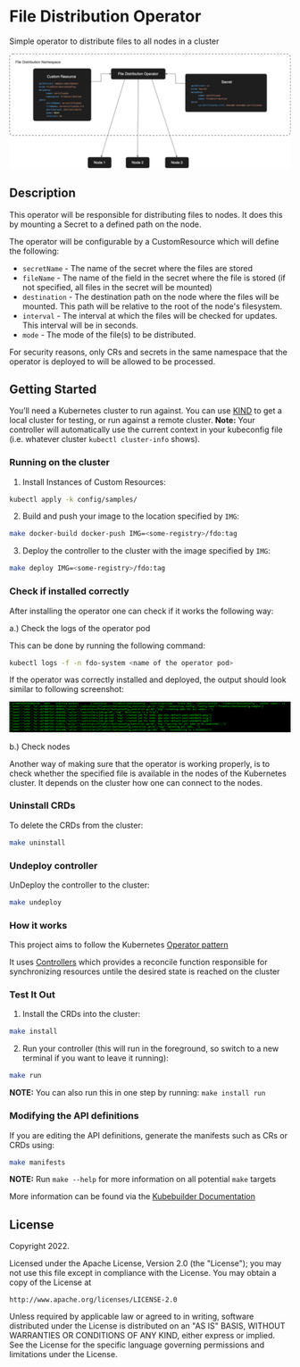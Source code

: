 # File Distribution Operator 

Simple operator to distribute files to all nodes in a cluster

![Architecture](fdo_architecture.png)

## Description

This operator will be responsible for distributing files to nodes. It does this by mounting a Secret to a defined path on the node.

The operator will be configurable by a CustomResource which will define the following:

- `secretName` - The name of the secret where the files are stored
- `fileName` - The name of the field in the secret where the file is stored (if not specified, all files in the secret will be mounted)
- `destination` - The destination path on the node where the files will be mounted. This path will be relative to the root of the node's filesystem.
- `interval` - The interval at which the files will be checked for updates. This interval will be in seconds.
- `mode` - The mode of the file(s) to be distributed. 

For security reasons, only CRs and secrets in the same namespace that the operator is deployed to will be allowed to be processed.

## Getting Started
You’ll need a Kubernetes cluster to run against. You can use [KIND](https://sigs.k8s.io/kind) to get a local cluster for testing, or run against a remote cluster.
**Note:** Your controller will automatically use the current context in your kubeconfig file (i.e. whatever cluster `kubectl cluster-info` shows).

### Running on the cluster
1. Install Instances of Custom Resources:

```sh
kubectl apply -k config/samples/
```

2. Build and push your image to the location specified by `IMG`:
	
```sh
make docker-build docker-push IMG=<some-registry>/fdo:tag
```
	
3. Deploy the controller to the cluster with the image specified by `IMG`:

```sh
make deploy IMG=<some-registry>/fdo:tag
```

### Check if installed correctly

After installing the operator one can check if it works the following way:

a.) Check the logs of the operator pod

This can be done by running the following command:

```sh
kubectl logs -f -n fdo-system <name of the operator pod>
```

If the operator was correctly installed and deployed, the output should look similar to following screenshot:

![](operator_logs.png)

b.) Check nodes

Another way of making sure that the operator is working properly, is to check whether the specified file is available in
the nodes of the Kubernetes cluster. It depends on the cluster how one can connect to the nodes.

### Uninstall CRDs
To delete the CRDs from the cluster:

```sh
make uninstall
```

### Undeploy controller
UnDeploy the controller to the cluster:

```sh
make undeploy
```

### How it works
This project aims to follow the Kubernetes [Operator pattern](https://kubernetes.io/docs/concepts/extend-kubernetes/operator/)

It uses [Controllers](https://kubernetes.io/docs/concepts/architecture/controller/) 
which provides a reconcile function responsible for synchronizing resources untile the desired state is reached on the cluster 

### Test It Out
1. Install the CRDs into the cluster:

```sh
make install
```

2. Run your controller (this will run in the foreground, so switch to a new terminal if you want to leave it running):

```sh
make run
```

**NOTE:** You can also run this in one step by running: `make install run`

### Modifying the API definitions
If you are editing the API definitions, generate the manifests such as CRs or CRDs using:

```sh
make manifests
```

**NOTE:** Run `make --help` for more information on all potential `make` targets

More information can be found via the [Kubebuilder Documentation](https://book.kubebuilder.io/introduction.html)

## License

Copyright 2022.

Licensed under the Apache License, Version 2.0 (the "License");
you may not use this file except in compliance with the License.
You may obtain a copy of the License at

    http://www.apache.org/licenses/LICENSE-2.0

Unless required by applicable law or agreed to in writing, software
distributed under the License is distributed on an "AS IS" BASIS,
WITHOUT WARRANTIES OR CONDITIONS OF ANY KIND, either express or implied.
See the License for the specific language governing permissions and
limitations under the License.

